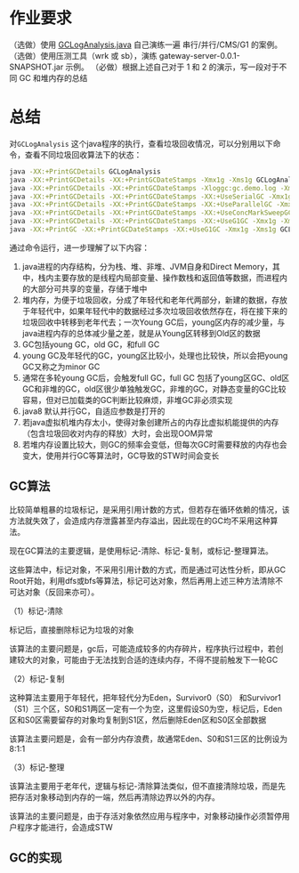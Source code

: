 # 作业要求

（选做）使用 [GCLogAnalysis.java](./GCLogAnalysis.java) 自己演练一遍 串行/并行/CMS/G1 的案例。
（选做）使用压测工具（wrk 或 sb），演练 gateway-server-0.0.1-SNAPSHOT.jar 示例。
（必做）根据上述自己对于 1 和 2 的演示，写一段对于不同 GC 和堆内存的总结

# 总结


对`GCLogAnalysis` 这个java程序的执行，查看垃圾回收情况，可以分别用以下命令，查看不同垃圾回收算法下的状态：


```bash
java -XX:+PrintGCDetails GCLogAnalysis
java -XX:+PrintGCDetails -XX:+PrintGCDateStamps -Xmx1g -Xms1g GCLogAnalysis
java -XX:+PrintGCDetails -XX:+PrintGCDateStamps -Xloggc:gc.demo.log -Xmx1g -Xms1g GCLogAnalysis
java -XX:+PrintGCDetails -XX:+PrintGCDateStamps -XX:+UseSerialGC -Xmx1g -Xms1g GCLogAnalysis
java -XX:+PrintGCDetails -XX:+PrintGCDateStamps -XX:+UseParallelGC -Xmx1g -Xms1g GCLogAnalysis
java -XX:+PrintGCDetails -XX:+PrintGCDateStamps -XX:+UseConcMarkSweepGC -Xmx1g -Xms1g GCLogAnalysis
java -XX:+PrintGCDetails -XX:+PrintGCDateStamps -XX:+UseG1GC -Xmx1g -Xms1g GCLogAnalysis
java -XX:+PrintGC -XX:+PrintGCDateStamps -XX:+UseG1GC -Xmx1g -Xms1g GCLogAnalysis
```

通过命令运行，进一步理解了以下内容：

1. java进程的内存结构，分为栈、堆、非堆、JVM自身和Direct Memory，其中，栈内主要存放的是线程内局部变量、操作数栈和返回值等数据，而进程内的大部分可共享的变量，存储于堆中
2. 堆内存，为便于垃圾回收，分成了年轻代和老年代两部分，新建的数据，存放于年轻代中，如果年轻代中的数据经过多次垃圾回收依然存在，将在接下来的垃圾回收中转移到老年代去；一次Young GC后，young区内存的减少量，与java进程内存的总体减少量之差，就是从Young区转移到Old区的数据
3. GC包括young GC，old GC，和full GC
4. young GC及年轻代的GC，young区比较小，处理也比较快，所以会把young GC又称之为minor GC
5. 通常在多轮young GC后，会触发full GC，full GC 包括了young区GC、old区GC和非堆的GC，old区很少单独触发GC，非堆的GC，对静态变量的GC比较容易，但对已加载类的GC判断比较麻烦，非堆GC非必须实现
6. java8 默认并行GC，自适应参数是打开的
7. 若java虚拟机堆内存太小，使得对象创建所占的内存比虚拟机能提供的内存（包含垃圾回收对内存的释放）大时，会出现OOM异常
8. 若堆内存设置比较大，则GC的频率会变低，但每次GC时需要释放的内存也会变大，使用并行GC等算法时，GC导致的STW时间会变长


## GC算法

比较简单粗暴的垃圾标记，是采用引用计数的方式，但若存在循环依赖的情况，该方法就失效了，会造成内存泄露甚至内存溢出，因此现在的GC均不采用这种算法。

现在GC算法的主要逻辑，是使用标记-清除、标记-复制，或标记-整理算法。

这些算法中，标记对象，不采用引用计数的方式，而是通过可达性分析，即从GC Root开始，利用dfs或bfs等算法，标记可达对象，然后再用上述三种方法清除不可达对象（反回来亦可）。

（1）标记-清除

标记后，直接删除标记为垃圾的对象

该算法的主要问题是，gc后，可能造成较多的内存碎片，程序执行过程中，若创建较大的对象，可能由于无法找到合适的连续内存，不得不提前触发下一轮GC

（2）标记-复制

这种算法主要用于年轻代，把年轻代分为Eden，Survivor0（S0） 和Survivor1（S1）三个区，S0和S1两区一定有一个为空，这里假设S0为空，标记后，Eden区和S0区需要留存的对象均复制到S1区，然后删除Eden区和S0区全部数据

该算法主要问题是，会有一部分内存浪费，故通常Eden、S0和S1三区的比例设为8:1:1

（3）标记-整理

该算法主要用于老年代，逻辑与标记-清除算法类似，但不直接清除垃圾，而是先把存活对象移动到内存的一端，然后再清除边界以外的内存。

该算法的主要问题是，由于存活对象依然应用与程序中，对象移动操作必须暂停用户程序才能进行，会造成STW


## GC的实现













